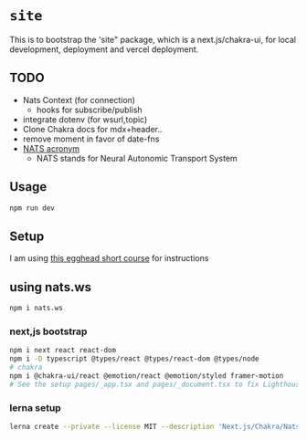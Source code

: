 # `site`

This is to bootstrap the 'site" package, which is a next.js/chakra-ui, for local development, deployment and vercel deployment.

## TODO

- Nats Context (for connection)
  - hooks for subscribe/publish
- integrate dotenv (for wsurl,topic)
- Clone Chakra docs for mdx+header..
- remove moment in favor of date-fns
- [NATS acronym](https://docs.nats.io/faq#what-does-the-nats-acronym-stand-for)
  - NATS stands for Neural Autonomic Transport System

## Usage

```bash
npm run dev
```

## Setup

I am using [this egghead short course](https://next.egghead.io/lessons/react-initialize-a-next-js-9-project-with-typescript) for instructions

## using nats.ws

```bash
npm i nats.ws
```

### next,js bootstrap

```bash
npm i next react react-dom
npm i -D typescript @types/react @types/react-dom @types/node
# chakra
npm i @chakra-ui/react @emotion/react @emotion/styled framer-motion
# See the setup pages/_app.tsx and pages/_document.tsx to fix Lighthouse issues - html-lang and head.title
```

### lerna setup

```bash
lerna create --private --license MIT --description 'Next.js/Chakra/Nats/Websocket demo' site
```

